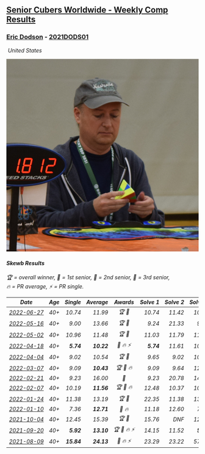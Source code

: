 <style>table {white-space: nowrap;}</style>
<link rel="stylesheet" type="text/css" href="/scw-comp/css/flags.css" />

## [Senior Cubers Worldwide - Weekly Comp Results](/scw-comp/results/)
### [Eric Dodson](README.md) - [2021DODS01](https://www.worldcubeassociation.org/persons/2021DODS01?event=skewb)

<i class="flag flag-US" />&nbsp;United States

![Eric Dodson](1639144815.png)

#### Skewb Results

<span style="white-space: nowrap;">🏆 = overall winner</span>, <span style="white-space: nowrap;">🥇 = 1st senior</span>, <span style="white-space: nowrap;">🥈 = 2nd senior</span>, <span style="white-space: nowrap;">🥉 = 3rd senior</span>, <span style="white-space: nowrap;">🔥 = PR average</span>, <span style="white-space: nowrap;">⚡ = PR single</span>.

| Date | Age | Single | Average | Awards | Solve 1 | Solve 2 | Solve 3 | Solve 4 | Solve 5 | Video |
| :--: | :--: | --: | --: | :--: | --: | --: | --: | --: | --: | :-- |
| [2022-06-27](../../results/2022-06-27/skewb.md) | 40+ | 10.74 | 11.99 | 🏆 🥇 | 10.74 | 11.42 | 10.93 | 14.74 | 13.63 | [Desktop](https://www.facebook.com/events/3239186643032731/permalink/3250314118586650) / [Mobile](https://m.facebook.com/events/3239186643032731?view=permalink&id=3250314118586650) |
| [2022-05-16](../../results/2022-05-16/skewb.md) | 40+ | 9.00 | 13.66 | 🏆 🥇 | 9.24 | 21.33 | 9.00 | 15.68 | 16.07 | [Desktop](https://www.facebook.com/events/1452905775152133/permalink/1462956007480443) / [Mobile](https://m.facebook.com/events/1452905775152133?view=permalink&id=1462956007480443) |
| [2022-05-02](../../results/2022-05-02/skewb.md) | 40+ | 10.96 | 11.48 | 🏆 🥇 | 11.03 | 11.79 | 11.81 | 11.61 | 10.96 | [Desktop](https://www.facebook.com/events/3199116787026413/permalink/3209754259295999) / [Mobile](https://m.facebook.com/events/3199116787026413?view=permalink&id=3209754259295999) |
| [2022-04-18](../../results/2022-04-18/skewb.md) | 40+ | **5.74** | **10.22** | 🥇 🔥 ⚡ | **5.74** | 11.61 | 10.44 | 8.80 | 11.41 | [Desktop](https://www.facebook.com/events/566110581332467/permalink/574335010510024) / [Mobile](https://m.facebook.com/events/566110581332467?view=permalink&id=574335010510024) |
| [2022-04-04](../../results/2022-04-04/skewb.md) | 40+ | 9.02 | 10.54 | 🏆 🥇 | 9.65 | 9.02 | 10.87 | 14.42 | 11.10 | [Desktop](https://www.facebook.com/events/1171138513621623/permalink/1179781856090622) / [Mobile](https://m.facebook.com/events/1171138513621623?view=permalink&id=1179781856090622) |
| [2022-03-07](../../results/2022-03-07/skewb.md) | 40+ | 9.09 | **10.43** | 🏆 🥇 🔥 | 9.09 | 9.64 | 12.21 | 16.40 | 9.44 | [Desktop](https://www.facebook.com/events/492851219083428/permalink/501708561531027) / [Mobile](https://m.facebook.com/events/492851219083428?view=permalink&id=501708561531027) |
| [2022-02-21](../../results/2022-02-21/skewb.md) | 40+ | 9.23 | 16.00 | 🥈 | 9.23 | 20.78 | 14.30 | 13.53 | 20.16 | [Desktop](https://www.facebook.com/events/283377510532834/permalink/291856813018237) / [Mobile](https://m.facebook.com/events/283377510532834?view=permalink&id=291856813018237) |
| [2022-02-07](../../results/2022-02-07/skewb.md) | 40+ | 10.19 | **11.56** | 🏆 🥇 🔥 | 12.48 | 10.37 | 10.19 | 11.84 | 12.62 | [Desktop](https://www.facebook.com/events/245500131085725/permalink/254512366851168) / [Mobile](https://m.facebook.com/events/245500131085725?view=permalink&id=254512366851168) |
| [2022-01-24](../../results/2022-01-24/skewb.md) | 40+ | 11.38 | 13.19 | 🏆 🥇 | 22.35 | 11.38 | 13.00 | 14.12 | 12.45 | [Desktop](https://www.facebook.com/events/317247483509647/permalink/324954922738903) / [Mobile](https://m.facebook.com/events/317247483509647?view=permalink&id=324954922738903) |
| [2022-01-10](../../results/2022-01-10/skewb.md) | 40+ | 7.36 | **12.71** | 🥇 🔥 | 11.18 | 12.60 | 7.36 | 21.14 | 14.34 | [Desktop](https://www.facebook.com/events/1071902263370982/permalink/1080504515844090) / [Mobile](https://m.facebook.com/events/1071902263370982?view=permalink&id=1080504515844090) |
| [2021-10-04](../../results/2021-10-04/skewb.md) | 40+ | 12.45 | 15.39 | 🏆 🥇 | 15.76 | DNF | 12.45 | 16.26 | 14.14 | [Desktop](https://www.facebook.com/events/1205858816603137/permalink/1215315748990777) / [Mobile](https://m.facebook.com/events/1205858816603137?view=permalink&id=1215315748990777) |
| [2021-09-20](../../results/2021-09-20/skewb.md) | 40+ | **5.92** | **13.10** | 🏆 🥇 🔥 ⚡ | 14.15 | 11.52 | **5.92** | 16.26 | 13.63 | [Desktop](https://www.facebook.com/events/374286267681717/permalink/379802660463411) / [Mobile](https://m.facebook.com/events/374286267681717?view=permalink&id=379802660463411) |
| [2021-08-09](../../results/2021-08-09/skewb.md) | 40+ | **15.84** | **24.13** | 🥉 🔥 ⚡ | 23.29 | 23.22 | 57.31 | 25.87 | **15.84** | [Desktop](https://www.facebook.com/events/342027504219422/permalink/346439340444905) / [Mobile](https://m.facebook.com/events/342027504219422?view=permalink&id=346439340444905) |


<!-- Global site tag (gtag.js) - Google Analytics -->
<script async src="https://www.googletagmanager.com/gtag/js?id=UA-86348435-3"></script>
<script>window.dataLayer = window.dataLayer || []; function gtag() {dataLayer.push(arguments);} gtag('js', new Date()); gtag('config', 'UA-86348435-3');</script>
